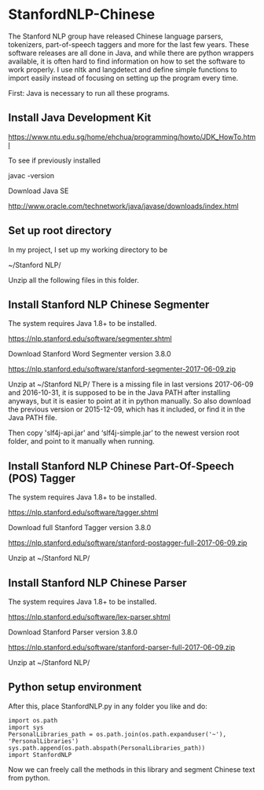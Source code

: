 # StanfordNLP-Chinese

The Stanford NLP group have released Chinese language parsers, tokenizers, part-of-speech taggers and more for the last few years. These software releases are all done in Java, and while there are python wrappers available, it is often hard to find information on how to set the software to work properly.
I use nltk and langdetect and define simple functions to import easily instead of focusing on setting up the program every time.

First: Java is necessary to run all these programs.

## Install Java Development Kit

https://www.ntu.edu.sg/home/ehchua/programming/howto/JDK_HowTo.html 

To see if previously installed

javac -version

Download Java SE

http://www.oracle.com/technetwork/java/javase/downloads/index.html

## Set up root directory

In my project, I set up my working directory to be

~/Stanford NLP/

Unzip all the following files in this folder.

## Install Stanford NLP Chinese Segmenter

The system requires Java 1.8+ to be installed.

https://nlp.stanford.edu/software/segmenter.shtml

Download Stanford Word Segmenter version 3.8.0

https://nlp.stanford.edu/software/stanford-segmenter-2017-06-09.zip

Unzip at ~/Stanford NLP/
There is a missing file in last versions 2017-06-09 and 2016-10-31, it is supposed to be in the Java PATH after installing anyways, but it is easier to point at it in python manually.
So also download the previous version or 2015-12-09, which has it included, or find it in the Java PATH file.

Then copy 'slf4j-api.jar' and ‘slf4j-simple.jar’ to the newest version root folder, and point to it manually when running.

## Install Stanford NLP Chinese Part-Of-Speech (POS) Tagger

The system requires Java 1.8+ to be installed.

https://nlp.stanford.edu/software/tagger.shtml

Download full Stanford Tagger version 3.8.0

https://nlp.stanford.edu/software/stanford-postagger-full-2017-06-09.zip

Unzip at ~/Stanford NLP/

## Install Stanford NLP Chinese Parser

The system requires Java 1.8+ to be installed.

https://nlp.stanford.edu/software/lex-parser.shtml 

Download Stanford Parser version 3.8.0

https://nlp.stanford.edu/software/stanford-parser-full-2017-06-09.zip 

Unzip at ~/Stanford NLP/

## Python setup environment

After this, place StanfordNLP.py in any folder you like and do:

```
import os.path
import sys
PersonalLibraries_path = os.path.join(os.path.expanduser('~'), 'PersonalLibraries')
sys.path.append(os.path.abspath(PersonalLibraries_path))
import StanfordNLP
```
 
Now we can freely call the methods in this library and segment Chinese text from python.
